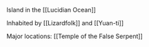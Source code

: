 Island in the [[Lucidian Ocean]]

Inhabited by [[Lizardfolk]] and [[Yuan-ti]]

Major locations: 
	[[Temple of the False Serpent]]
	